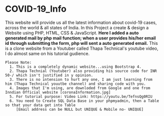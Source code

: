 # COVID-19_Info
This website will provide us all the latest information about covid-19 cases, across the world & all states of India.
In this Project a create & design a Website using PHP, HTML, CSS & JavaScript.
**Here I added a auto generated mail by php mail function; when a user provides his/her email id through submitting the form, php will sent a auto generated email.**
This is a clone website from a Youtuber called Thapa Technical's youtube video, I do almost same on his tutorial gudience.

	Please Note:    
      1. This is a completely dynamic website...using Bootstrap 4.
      2. Thapa Technial (Youtuber) also providing his source code for INR 50-/ which isn't justified in y opinion.
      3. There is no intension to hurt any one, I am just learning from him (Thapa Technical youutbe channel) and sharing code with you.
      4. Images that I'm using, are downloded from Google and one from Inndian Official website [coronaInformation.jpg]
      5. For tutorial purpose: Video Link: https://youtu.be/TefnsQg0RIU
      6. You need to Create SQL Data Base in your phpmyadmin, then a Table so that your data get into Table
      	 [Email address can be NULL but UNIQUE & Mobile no- UNIQUE]
